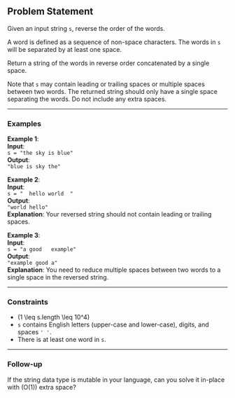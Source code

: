 ## Problem Statement

Given an input string `s`, reverse the order of the words.

A word is defined as a sequence of non-space characters. The words in `s` will be separated by at least one space.

Return a string of the words in reverse order concatenated by a single space.

Note that `s` may contain leading or trailing spaces or multiple spaces between two words. The returned string should only have a single space separating the words. Do not include any extra spaces.

---

### Examples

**Example 1**:  
**Input**:  
`s = "the sky is blue"`  
**Output**:  
`"blue is sky the"`

**Example 2**:  
**Input**:  
`s = "  hello world  "`  
**Output**:  
`"world hello"`  
**Explanation**: Your reversed string should not contain leading or trailing spaces.

**Example 3**:  
**Input**:  
`s = "a good   example"`  
**Output**:  
`"example good a"`  
**Explanation**: You need to reduce multiple spaces between two words to a single space in the reversed string.

---

### Constraints

- \(1 \leq s.length \leq 10^4\)
- `s` contains English letters (upper-case and lower-case), digits, and spaces `' '`.
- There is at least one word in `s`.

---

### Follow-up

If the string data type is mutable in your language, can you solve it in-place with \(O(1)\) extra space?
